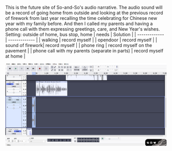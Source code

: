 This is the future site of So-and-So's audio narrative. 
The audio sound will be a record of going home from outside and looking at the previous record of firework from last year recalling the time celebrating for Chinese new year with my family before. And then I called my parents and having a phone call with them expressing greetings, care, and New Year's wishes.
Setting: outside of home, bus stop, home
| needs  | Solution |
| ------------- | ------------- |
| walking  | record myself  |
| opendoor  | record myself  |
| sound of firework| record myself  |
| phone ring  | record myself on the pavement |
| phone call with my parents (separate in parts) | record myself at home |

![alt text](screenshot1_28.png)